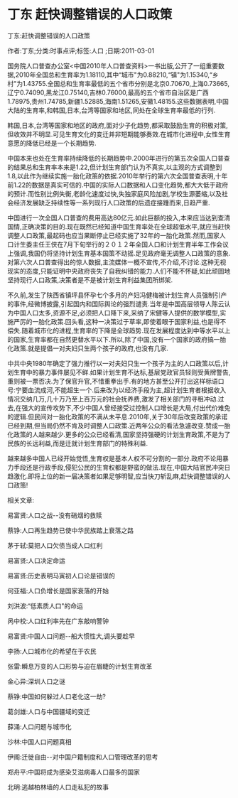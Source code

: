 # 丁东  赶快调整错误的人口政策    
    
丁东:赶快调整错误的人口政策    
作者:丁东;分类:时事点评;标签:人口 ;日期:2011-03-01    
国务院人口普查办公室<中国2010年人口普查资料>一书出版,公开了一组重要数据,2010年全国总和生育率为1.18110,其中“城市"为0.88210,“镇"为1.15340,“乡村"为1.43755.全国总和生育率最低的五个省市分别是北京0.70670,上海0.73665,辽宁0.74090,黑龙江0.75140,吉林0.76000,最高的五个省市自治区是广西1.78975,贵州1.74785,新疆1.52885,海南1.51265,安徽1.48155.这些数据表明,中国大陆的生育率,和韩国,日本,台湾等国家和地区,同处在全球生育率最低的行列.    
韩国,日本,台湾等国家和地区的政府,面对少子化趋势,都采取鼓励生育的积极对策,但收效并不明显.可见生育文化的变迁并非短期能够奏效.在城市化进程中,女性生育意愿的降低已经是一个长期趋势.    
中国本来也处在生育率持续降低的长期趋势中.2000年进行的第五次全国人口普查的结果总和生育率本来是1.22,但计划生育部门认为不真实,以主观的方式调整到1.8,以此作为继续实施一胎化政策的依据.2010年举行的第六次全国普查表明,十年前1.22的数据是真实可信的.中国的实际人口数据和人口变化趋势,都大大低于政府的预计.而性别比例失衡,老龄化速度过快,失独家庭风险加剧,学校生源萎缩,以及社会经济发展缺乏持续性等一系列现行人口政策的后遗症接踵而来,日趋严重.    
中国进行一次全国人口普查的费用高达80亿元.如此巨额的投入,本来应当达到查清国情,正确决策的目的.现在既然已经知道中国生育率处在全球超低水平,就应当赶快调整人口政策,最起码也应当果断停止已经实施了32年的一胎化政策.然而,国家人口计生委主任王侠在7月下旬举行的２０１２年全国人口和计划生育半年工作会议上强调,我国仍将坚持计划生育基本国策不动摇.足见政府毫无调整人口政策的意象.对第六次人口普查得出的惊人数据,主流媒体一概不宣传,不介绍,不讨论.这种无视现实的态度,只能证明中央政府丧失了自我纠错的能力.人们不能不怀疑,如此顽固地坚持现行人口政策,决策者是不是被计划生育利益集团所绑架.    
不久前,发生了陕西省镇坪县怀孕七个多月的产妇冯健梅被计划生育人员强制引产的事件,经微博披露,引起国内和国际舆论的强烈谴责.当年是中国高层领导人陈云认为中国人口太多,资源不足,必须把人口降下来,采纳了宋健等人提供的数学模型,实施严厉的一胎化政策.回头看,这种一决策过于草率,即使着眼于国家利益,也是得不偿失.随着城市化的进程,生育率的下降是全球趋势.现在发展程度达到中等水平以上的国家,生育率都在自然更替水平以下.所以,除了中国,没有一个国家的政府搞一胎化政策.就是提倡一对夫妇只生两个孩子的政府,也没有几家.    
中共中央1980年确定了强力推行以一对夫妇只生一个孩子为主的人口政策以后,计划生育中的暴力事件屡见不鲜.如果计划生育不达标,基层党政官员轻则受黄牌警告,重则被一票否决.为了保官升官,不惜重拳出手.有的地方甚至公开打出这样标语口号:宁要血流成河,不能超生一个.后来改为以经济手段为主,超计划生育者根据收入情况交纳几万,几十万乃至上百万元的社会抚养费,激发了相关部门的寻租冲动.过去,在强大的宣传攻势下,不少中国人曾经接受过控制人口增长是大局,付出代价难免的逻辑.但民间对一胎化政策的不满从未平息.2010年,关于30年后改变政策的承诺已经到期,但当局仍然不肯及时调整人口政策.近两年公众的看法急遽改变.赞成一胎化政策的人越来越少.更多的公众已经看清,国家坚持强硬的计划生育政策,不是为了民族的长远利益,而是迁就计划生育部门的特殊利益.    
越来越多中国人已经开始觉悟,生育权是基本人权不可分割的一部分.政府不论用暴力手段还是行政手段,侵犯公民的生育权都是野蛮的做法.现在,中国大陆官民冲突日趋激化.即将上位的新一届决策者如果足够明智,应当快刀斩乱麻,赶快调整错误的人口政策!    
    
相关文章:    
易富贤:人口之战--没有硝烟的救赎    
蔡铮:人口再生趋势已使中华民族踏上衰落之路    
茅于轼:莫把人口欠债当成人口红利    
易富贤:人口决定命运    
易富贤:历史表明马寅初人口论是错误的    
何亚福:人口负增长是国家衰落的开始    
刘洪波:“低素质人口"的命运    
呙中校:人口红利率先在广东敲响警钟    
易富贤:中国人口问题--船大惯性大,调头要趁早    
李扬:人口城市化的希望在于农民    
张雷:瞬息万变的人口形势与迫在眉睫的计划生育改革    
金心异:深圳人口之谜    
蔡铮:中国如何躲过人口老化这一劫?    
葛剑雄:人口与中国疆域的变迁    
薛涌:人口问题与城市化    
沙林:中国人口问题真相    
伊阁:迁徙自由--对中国户籍制度和人口管理改革的思考    
郑舟平:中国将成为感染艾滋病毒人口最多的国家    
北明:逃越柏林墙的人口走私犯的故事